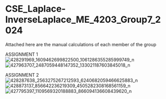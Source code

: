 # CSE_Laplace-InverseLaplace_ME_4203_Group7_2024
Attached here are the manual calculations of each member of the group

ASSIGNMENT 1
![428291969_1609462699822500_1061286355285999749_n](https://github.com/Dekudeks/CSE_Laplace-InverseLaplace_ME_4203_Group7_2024/assets/161302464/4c8d31bc-e857-4a6d-b14f-7556b8bb0b20)
![427963707_2487059448147352_133021187603845018_n](https://github.com/Dekudeks/CSE_Laplace-InverseLaplace_ME_4203_Group7_2024/assets/161302464/3f05bb18-b6c1-4ce4-9c81-98b1b3115830)

ASSIGNMENT 2
![428287638_2563275267212593_6240682059466625883_n](https://github.com/Dekudeks/CSE_Laplace-InverseLaplace_ME_4203_Group7_2024/assets/161302464/bdf76d24-b679-4289-9b6c-8f1a735e6e74)
![428873137_856642236219309_4505282308168561159_n](https://github.com/Dekudeks/CSE_Laplace-InverseLaplace_ME_4203_Group7_2024/assets/161302464/555abdc4-8d74-4b60-8638-e7c651c66665)
![427795397_1109569320188883_866094136608439620_n](https://github.com/Dekudeks/CSE_Laplace-InverseLaplace_ME_4203_Group7_2024/assets/161302464/05344e6f-f840-4ea6-bbb8-9c4ce28fe292)
